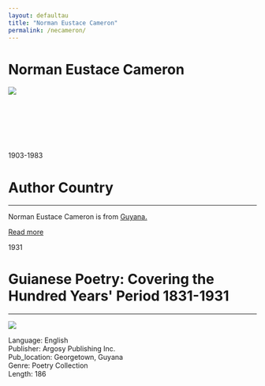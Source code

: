 ```yaml
---
layout: defaultau
title: "Norman Eustace Cameron"
permalink: /necameron/
---
```

<!-- partial:index.partial.html -->
<div class="content">
    <h1>Norman Eustace Cameron</h1>
    <div class="quote">
        <div><img src="http://guyanachronicle.com/wp-content/uploads/2014/09/Norman.jpg" class="logo"></div>
    </div>
    <div class="timeline">
        <div style="padding-bottom:100px;"></div>
        <div class="block">
            <div class="date right"><p class="right">1903-1983</p></div>
            <div class="dot"></div>
            <div class="left first">
            <div class="author_country">
                <h1>Author Country</h1><hr>
          <div class="aclocation">  <p>Norman Eustace Cameron is from <a href="{{ site.baseurl }}/62">Guyana.</a></p></div>
              <div class="acreadmore">  <a href="https://en.wikipedia.org/wiki/N._E._Cameron" target="_blank">Read more</a></div>
            </div>
            </div>
        </div>
        <div class="block">
            <div class="date left"><p class="left">1931</p></div>
            <div class="dot"></div>
            <div class="right hide">
                <h1>Guianese Poetry: Covering the Hundred Years' Period 1831-1931</h1><hr>
                <p><img src="https://d3525k1ryd2155.cloudfront.net/h/268/938/1451938268.0.l.jpg"></p>
                <p>
                Language: English<br/>
                Publisher: Argosy Publishing Inc.<br/>
                Pub_location: Georgetown, Guyana<br/>
                Genre: Poetry Collection<br/>
                Length: 186</p>
            </div>
        </div>
  <!-- partial -->
<script src='https://cdnjs.cloudflare.com/ajax/libs/jquery/3.1.1/jquery.min.js'></script><script  src="{{ site.baseurl }}/assets/js/authorscript.js"></script>
